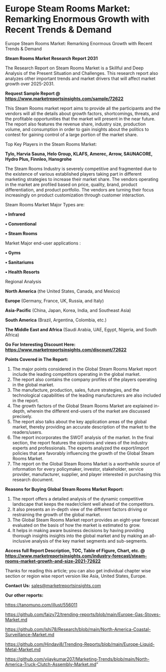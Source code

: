 # Europe Steam Rooms Market: Remarking Enormous Growth with Recent Trends & Demand
Europe Steam Rooms Market: Remarking Enormous Growth with Recent Trends & Demand

<strong>Steam Rooms Market Research Report 2031</strong>

The Research Report on Steam Rooms Market is a Skillful and Deep Analysis of the Present Situation and Challenges. This research report also analyzes other important trends and market drivers that will affect market growth over 2025-2031.

<strong>Request Sample Report @ <a href=https://www.marketreportsinsights.com/sample/72622>https://www.marketreportsinsights.com/sample/72622</a></strong>

This Steam Rooms market report aims to provide all the participants and the vendors will all the details about growth factors, shortcomings, threats, and the profitable opportunities that the market will present in the near future. The report also features the revenue share, industry size, production volume, and consumption in order to gain insights about the politics to contest for gaining control of a large portion of the market share.

Top Key Players in the Steam Rooms Market:

<strong>Tylo, Harvia Sauna, Helo Group, KLAFS, Amerec, Arrow, SAUNACORE, Hydro Plus, Finnleo, Hansgrohe</strong>

The Steam Rooms Industry is severely competitive and fragmented due to the existence of various established players taking part in different marketing strategies to increase their market share. The vendors operating in the market are profiled based on price, quality, brand, product differentiation, and product portfolio. The vendors are turning their focus increasingly on product customization through customer interaction.

Steam Rooms Market Major Types are:

<strong>• Infrared

• Conventional

• Steam Rooms</strong>

Market Major end-user applications :

<strong>• Gyms

• Sanitariums

• Health Resorts</strong>

Regional Analysis

</u><strong><b>North America</b></strong> (the United States, Canada, and Mexico)

<strong><b>Europe </b></strong>(Germany, France, UK, Russia, and Italy)

<strong><b>Asia-Pacific</b></strong> (China, Japan, Korea, India, and Southeast Asia)

<strong><b>South America</b></strong> (Brazil, Argentina, Colombia, etc.)

<strong><b>The Middle East and Africa</b></strong> (Saudi Arabia, UAE, Egypt, Nigeria, and South Africa)

<strong>Go For Interesting Discount Here: <a href=https://www.marketreportsinsights.com/discount/72622>https://www.marketreportsinsights.com/discount/72622</a></strong>

<strong>Points Covered in The Report:</strong>
<ol>
  <li>The major points considered in the Global Steam Rooms Market report include the leading competitors operating in the global market.</li>
  <li>The report also contains the company profiles of the players operating in the global market.</li>
  <li>The manufacture, production, sales, future strategies, and the technological capabilities of the leading manufacturers are also included in the report.</li>
  <li>The growth factors of the Global Steam Rooms Market are explained in-depth, wherein the different end-users of the market are discussed precisely.</li>
  <li>The report also talks about the key application areas of the global market, thereby providing an accurate description of the market to the readers/users.</li>
  <li>The report incorporates the SWOT analysis of the market. In the final section, the report features the opinions and views of the industry experts and professionals. The experts analyzed the export/import policies that are favorably influencing the growth of the Global Steam Rooms Market.</li>
  <li>The report on the Global Steam Rooms Market is a worthwhile source of information for every policymaker, investor, stakeholder, service provider, manufacturer, supplier, and player interested in purchasing this research document.</li>
</ol>
<strong>Reasons for Buying Global Steam Rooms Market Report:</strong>

<ol>
  <li>The report offers a detailed analysis of the dynamic competitive landscape that keeps the reader/client well ahead of the competitors.</li>
  <li>It also presents an in-depth view of the different factors driving or restraining the growth of the global market.</li>
  <li>The Global Steam Rooms Market report provides an eight-year forecast evaluated on the basis of how the market is estimated to grow.</li>
  <li>It helps in making aware business decisions by having providing thorough insights insights into the global market and by making an all-inclusive analysis of the key market segments and sub-segments.</li>
</ol>
<strong>Access full Report Description, TOC, Table of Figure, Chart, etc. @ <a href=https://www.marketreportsinsights.com/industry-forecast/steam-rooms-market-growth-and-size-2021-72622>https://www.marketreportsinsights.com/industry-forecast/steam-rooms-market-growth-and-size-2021-72622</a></strong>


Thanks for reading this article; you can also get individual chapter wise section or region wise report version like Asia, United States, Europe.

<strong>Contact Us:</strong>
sales@marketreportsinsights.com

<strong>Our other reports:</strong>

<a href=https://tanomuno.com/illust/556011>https://tanomuno.com/illust/556011</a>

<a href=https://github.com/faizy72/trending-reports/blob/main/Europe-Gas-Stoves-Market.md>https://github.com/faizy72/trending-reports/blob/main/Europe-Gas-Stoves-Market.md</a>

<a href=https://github.com/Ishi78/Research/blob/main/North-America-Coastal-Surveillance-Market.md>https://github.com/Ishi78/Research/blob/main/North-America-Coastal-Surveillance-Market.md</a>

<a href=https://github.com/Hindavi8/Trending-Reports/blob/main/Europe-Liquid-Metal-Market.md>https://github.com/Hindavi8/Trending-Reports/blob/main/Europe-Liquid-Metal-Market.md</a>

<a href=https://github.com/vijaykumar207/Marketing-Trends/blob/main/North-America-Truck-Clutch-Assembly-Market.md>https://github.com/vijaykumar207/Marketing-Trends/blob/main/North-America-Truck-Clutch-Assembly-Market.md</a>"
